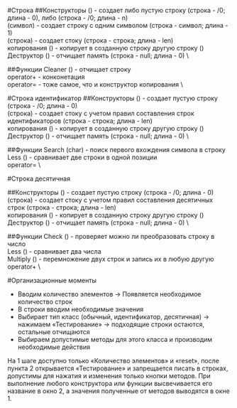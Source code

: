 #Строка
##Конструкторы
() - создает либо пустую строку (строка - /0; длина - 0), либо (строка - /0; длина - n) \
(символ) - создает строку с одним символом (строка - символ; длина - 1) \
(строка) - создает стоку (строка - строка; длина - len) \
копирования () - копирует в созданную строку другую строку () \
Деструктор () - отчищает память (строка - null; длина - 0) \

##Функции
Cleaner () - отчищает строку \
operator+ - конконетация \
operator= - тоже самое, что и конструктор копирования \

#Строка идентификатор
##Конструкторы
() - создает пустую строку (строка - /0; длина - 0) \
(строка) - создает стоку с учетом правил составления строк идентификаторов (строка - строка; длина - len) \
копирования () - копирует в созданную строку другую строку () \
Деструктор () - отчищает память (строка - null; длина - 0) \

##Функции
Search (char) - поиск первого вхождения символа в строку \
Less () - сравнивает две строки в одной позиции \
operator= \

#Строка десятичная

##Конструкторы
() - создает пустую строку (строка - /0; длина - 0) \
(строка) - создает стоку с учетом правил составления десятичных строк (строка - строка; длина - len) \
копирования () - копирует в созданную строку другую строку () \
Деструктор () - отчищает память (строка - null; длина - 0) \

##Функции
Check () - проверяет можно ли преобразовать строку в число \
Less () - сравнивает два числа \
Multiply () - перемножение двух строк и запись их в любую другую \
operator+ \

#Организационные моменты
* Вводим количество элементов -> Появляется необходимое количество строк
* В строки вводим необходимые значения
* Выбирает тип класс (обычный, идентификатор, десятичная) -> нажимаем «Тестирование» -> подходящие строки остаются, остальные отчищаются
* Выбираем допустимые методы для этого класса и производим необходимые действия

На 1 шаге доступно только «Количество элементов» и «reset», после пункта 2 открывается «Тестирование» и запрещается писать в строках, допустимы для нажатия и изменения только кнопки методов. 
При выполнение любого конструктора или функции высвечивается его название в окно 2, а значения полученные от методов выводятся в окне 1.














